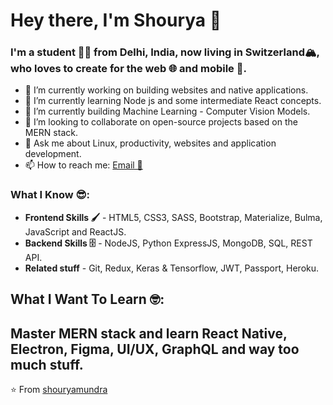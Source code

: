 # Hey there, I'm Shourya 👋

### I'm a student 👨‍💻 from Delhi, India, now living in Switzerland🏔️, who loves to create for the **web 🌐 and mobile** 📱.

- 🔭 I’m currently working on building websites and native applications.
- 🌱 I’m currently learning Node js and some intermediate React concepts. 
- 🤖 I’m currently building Machine Learning - Computer Vision Models. 
- 👯 I’m looking to collaborate on open-source projects based on the MERN stack.
- 💬 Ask me about Linux, productivity, websites and application development.
- 📫 How to reach me: [Email 📧](mailto:shouryamundra@gmail.com) 

### What I Know 😎:
- **Frontend Skills 🖌️** - HTML5, CSS3, SASS, Bootstrap, Materialize, Bulma, JavaScript and ReactJS.
- **Backend Skills 🗄️** - NodeJS, Python ExpressJS, MongoDB, SQL, REST API.
- **Related stuff** - Git, Redux, Keras & Tensorflow, JWT, Passport, Heroku.

## What I Want To Learn 🤓:
 Master MERN stack and learn React Native, Electron, Figma, UI/UX, GraphQL and way too much stuff.
---
⭐️ From [shouryamundra](https://github.com/shouryamundra)
